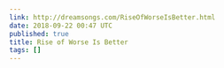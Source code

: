 ```yaml
---
link: http://dreamsongs.com/RiseOfWorseIsBetter.html
date: 2018-09-22 00:47 UTC
published: true
title: Rise of Worse Is Better
tags: []
---
```



